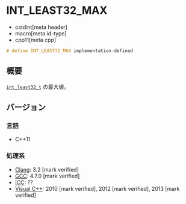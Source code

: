 # INT_LEAST32_MAX
* cstdint[meta header]
* macro[meta id-type]
* cpp11[meta cpp]

```cpp
# define INT_LEAST32_MAX implementation-defined
```

## 概要
[`int_least32_t`](int_least32_t.md) の最大値。

## バージョン
### 言語
- C++11

### 処理系
- [Clang](/implementation.md#clang): 3.2 [mark verified]
- [GCC](/implementation.md#gcc): 4.7.0 [mark verified]
- [ICC](/implementation.md#icc): ??
- [Visual C++](/implementation.md#visual_cpp): 2010 [mark verified], 2012 [mark verified], 2013 [mark verified]
